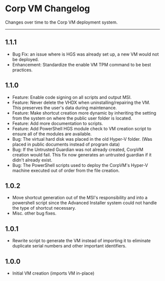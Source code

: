 # Corp VM Changelog

Changes over time to the Corp VM deployment system.

---

## 1.1.1

- Bug Fix: an issue where is HGS was already set up, a new VM would not be deployed.
- Enhancement: Standardize the enable VM TPM command to be best practices.

## 1.1.0

- Feature: Enable code signing on all scripts and output MSI.
- Feature: Never delete the VHDX when uninstalling/repairing the VM. This preserves the user's data during maintenance.
- Feature: Make shortcut creation more dynamic by inheriting the setting from the system on where the public user folder is located.
- Feature: Add more documentation to scripts.
- Feature: Add PowerShell HGS module check to VM creation script to ensure all of the modules are available.
- Bug: The virtual hard disk was placed in the old Hyper-V folder. (Was placed in public documents instead of program data)
- Bug: If the Untrusted Guardian was not already created, CorpVM creation would fail. This fix now generates an untrusted guardian if it didn't already exist.
- Bug: The PowerShell scripts used to deploy the CorpVM's Hyper-V machine executed out of order from the file creation.

## 1.0.2

- Move shortcut generation out of the MSI's responsibility and into a powershell script since the Advanced Installer system could not handle the type of shortcut necessary.
- Misc. other bug fixes.

## 1.0.1

- Rewrite script to generate the VM instead of importing it to eliminate duplicate serial numbers and other important identifiers.

## 1.0.0

- Initial VM creation (imports VM in-place)
